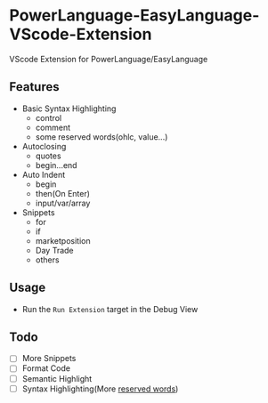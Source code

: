 # PowerLanguage-EasyLanguage-VScode-Extension
VScode Extension for PowerLanguage/EasyLanguage

## Features
- Basic Syntax Highlighting
  - control
  - comment
  - some reserved words(ohlc, value...)
- Autoclosing
  - quotes
  - begin...end
- Auto Indent
  - begin
  - then(On Enter)
  - input/var/array
- Snippets
  - for
  - if
  - marketposition
  - Day Trade
  - others

## Usage
- Run the `Run Extension` target in the Debug View

## Todo
- [ ] More Snippets
- [ ] Format Code
- [ ] Semantic Highlight
- [ ] Syntax Highlighting(More [reserved words](https://www.multicharts.com/trading-software/images/c/c6/PowerLanguage_Keyword_Reference.pdf))
